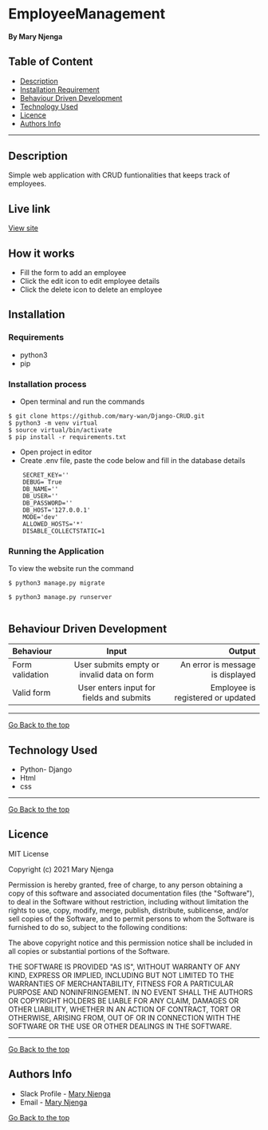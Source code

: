 # EmployeeManagement
#### By Mary Njenga
## Table of Content
+ [Description](#description)
+ [Installation Requirement](#Installation)
+ [Behaviour Driven Development](#Behaviour-Driven-Development)
+ [Technology Used](#technology-used)
+ [Licence](#licence)
+ [Authors Info](#authors-info)

****
## Description
 Simple web application with CRUD funtionalities that keeps track of employees.

## Live link
[View site](https://employeecrud1.herokuapp.com/)

## How it works 
* Fill the form to add an employee
* Click the edit icon to edit employee details
* Click the delete icon to delete an employee

## Installation
### Requirements
* python3
* pip 

### Installation process
* Open terminal and run the commands
```
$ git clone https://github.com/mary-wan/Django-CRUD.git
$ python3 -m venv virtual
$ source virtual/bin/activate
$ pip install -r requirements.txt

```
* Open project in editor
* Create .env file, paste the code below and fill in the database details 
```
    SECRET_KEY=''
    DEBUG= True
    DB_NAME=''
    DB_USER=''
    DB_PASSWORD=''
    DB_HOST='127.0.0.1'
    MODE='dev'
    ALLOWED_HOSTS='*'
    DISABLE_COLLECTSTATIC=1
```


### Running the Application
To view the website run the command
```
$ python3 manage.py migrate

$ python3 manage.py runserver


```

## Behaviour Driven Development
| Behaviour | Input | Output |
| :---------------- | :---------------: | ------------------: |
|  Form validation    | User submits empty or invalid data on form | An error is message is displayed    |
|  Valid form  | User enters input for fields and submits    | Employee is registered or updated|

****

[Go Back to the top](#EmployeeManagement)
## Technology Used
* Python- Django
* Html
* css

****
[Go Back to the top](#EmployeeManagement)
## Licence
MIT License

Copyright (c) 2021 Mary Njenga

Permission is hereby granted, free of charge, to any person obtaining a copy
of this software and associated documentation files (the "Software"), to deal
in the Software without restriction, including without limitation the rights
to use, copy, modify, merge, publish, distribute, sublicense, and/or sell
copies of the Software, and to permit persons to whom the Software is
furnished to do so, subject to the following conditions:

The above copyright notice and this permission notice shall be included in all
copies or substantial portions of the Software.

THE SOFTWARE IS PROVIDED "AS IS", WITHOUT WARRANTY OF ANY KIND, EXPRESS OR
IMPLIED, INCLUDING BUT NOT LIMITED TO THE WARRANTIES OF MERCHANTABILITY,
FITNESS FOR A PARTICULAR PURPOSE AND NONINFRINGEMENT. IN NO EVENT SHALL THE
AUTHORS OR COPYRIGHT HOLDERS BE LIABLE FOR ANY CLAIM, DAMAGES OR OTHER
LIABILITY, WHETHER IN AN ACTION OF CONTRACT, TORT OR OTHERWISE, ARISING FROM,
OUT OF OR IN CONNECTION WITH THE SOFTWARE OR THE USE OR OTHER DEALINGS IN THE
SOFTWARE.


****
[Go Back to the top](#EmployeeManagement)
## Authors Info
* Slack Profile - [Mary Njenga](https://app.slack.com/client/T077KKCG6/GLRQR61NW/user_profile/U027VKL1WLT?cdn_fallback=1)
* Email - [Mary Njenga](njengamaria29@gmail.com)

[Go Back to the top](#EmployeeManagement)
